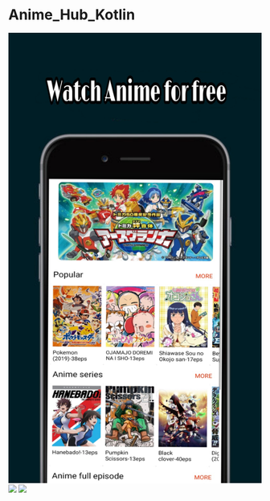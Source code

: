 # Anime_Hub_Kotlin

<img src="app/src/main/res/drawable/PicsArt_09-29-08.15.36.jpg">

<img src="app/src/main/res/drawable/PicsArt_09-29-08.15.47.jpg">
<img src="app/src/main/res/drawable/PicsArt_09-29-08.15.54.jpg">
